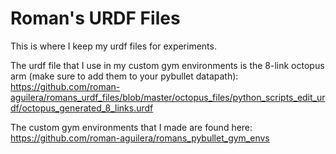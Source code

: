 # Roman's URDF Files
This is where I keep my urdf files for experiments.

The urdf file that I use in my custom gym environments is the 8-link octopus arm (make sure to add them to your pybullet datapath): 
https://github.com/roman-aguilera/romans_urdf_files/blob/master/octopus_files/python_scripts_edit_urdf/octopus_generated_8_links.urdf

The custom gym environments that I made are found here:
https://github.com/roman-aguilera/romans_pybullet_gym_envs

